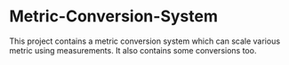 # Metric-Conversion-System
This project contains a metric conversion system which can scale various metric using measurements. It also contains some conversions too.
